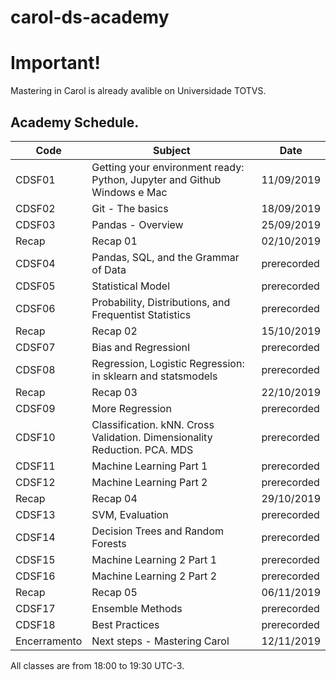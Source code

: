 # carol-ds-academy

# Important! 

Mastering in Carol is already avalible on Universidade TOTVS. 

## Academy Schedule. 

| Code         | Subject                                                                   | Date       |
|--------------|---------------------------------------------------------------------------|------------|
| CDSF01       | Getting your environment ready: Python, Jupyter and Github Windows e Mac  | 11/09/2019 |
| CDSF02       | Git - The basics                                                          | 18/09/2019 |
| CDSF03       | Pandas - Overview                                                         | 25/09/2019 |
| Recap        | Recap 01                                                                  | 02/10/2019 |
| CDSF04       | Pandas, SQL, and the Grammar of Data                                      |      prerecorded     |
| CDSF05       | Statistical Model                                                         |prerecorded|
| CDSF06       | Probability, Distributions, and Frequentist Statistics                    |prerecorded|
| Recap        | Recap 02                                                                  | 15/10/2019 |
| CDSF07       | Bias and RegressionI                                                      |prerecorded|
| CDSF08       | Regression, Logistic Regression: in sklearn and statsmodels               |prerecorded|
| Recap        | Recap 03                                                                  | 22/10/2019 |
| CDSF09       | More Regression                                                           |prerecorded|
| CDSF10       | Classification. kNN. Cross Validation. Dimensionality Reduction. PCA. MDS |prerecorded|
| CDSF11       | Machine Learning Part 1                                                   |prerecorded|
| CDSF12       | Machine Learning Part 2                                                   |prerecorded|
| Recap        | Recap 04                                                                  | 29/10/2019 |
| CDSF13       | SVM, Evaluation                                                           |prerecorded|
| CDSF14       | Decision Trees and Random Forests                                         |prerecorded|
| CDSF15       | Machine Learning 2 Part 1                                                 |prerecorded|
| CDSF16       | Machine Learning 2 Part 2                                                 |prerecorded|
| Recap        | Recap 05                                                                  | 06/11/2019  |
| CDSF17       | Ensemble Methods                                                          |prerecorded|
| CDSF18       | Best Practices                                                            |prerecorded|
| Encerramento | Next steps - Mastering Carol                                              | 12/11/2019 |

All classes are from 18:00 to 19:30 UTC-3.
